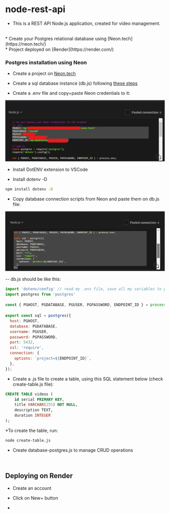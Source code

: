 # node-rest-api

* This is a REST API Node.js application, created for video management.  
<br/>
* Create your Postgres relational database using [Neon.tech](https://neon.tech/)  
<br/>
* Project deployed on [Render](https://render.com/)  


### Postgres installation using Neon

* Create a project on [Neon.tech](https://neon.tech/)  

* Create a sql database instance (db.js) following [these steps](https://github.com/porsager/postgres)  

* Create a .env file and copy+paste Neon credentials to it:   
<img src="public/images/neon-postgres-credentials.png" alt="Neon credentials">  

* Install DotENV extension to VSCode  

* Install dotenv -D  
```bash
npm install dotenv -D
```  

* Copy database connection scripts from Neon and paste them on db.js file:  
<img src="public/images/neon-db-connection.png" alt="Neon db connection">  

-- db.js should be like this:  
```javascript
import 'dotenv/config' // read my .env file, save all my variables to process.env to make them available here
import postgres from 'postgres'

const { PGHOST, PGDATABASE, PGUSER, PGPASSWORD, ENDPOINT_ID } = process.env;

export const sql = postgres({
  host: PGHOST,
  database: PGDATABASE,
  username: PGUSER,
  password: PGPASSWORD,
  port: 5432,
  ssl: 'require',
  connection: {
    options: `project=${ENDPOINT_ID}`,
  },
});
```  

* Create a .js file to create a table, using this SQL statement below (check create-table.js file):  
```sql
CREATE TABLE videos (
    id serial PRIMARY KEY,
    title VARCHAR(255) NOT NULL,
    description TEXT,
    duration INTEGER
);
```  

*To create the table, run:  
```bash
node create-table.js
```

* Create database-postgres.js to manage CRUD operations  

<br/>

## Deploying on Render  

* Create an account  

* Click on New+ button

* 





